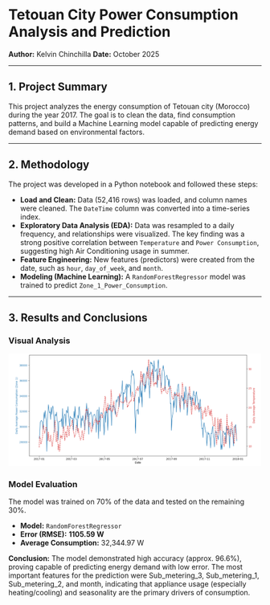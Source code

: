 # Tetouan City Power Consumption Analysis and Prediction

**Author:** Kelvin Chinchilla
**Date:** October 2025

---

## 1. Project Summary

This project analyzes the energy consumption of Tetouan city (Morocco) during the year 2017. The goal is to clean the data, find consumption patterns, and build a Machine Learning model capable of predicting energy demand based on environmental factors.

---

## 2. Methodology

The project was developed in a Python notebook and followed these steps:

* **Load and Clean:** Data (52,416 rows) was loaded, and column names were cleaned. The `DateTime` column was converted into a time-series index.
* **Exploratory Data Analysis (EDA):** Data was resampled to a daily frequency, and relationships were visualized. The key finding was a strong positive correlation between `Temperature` and `Power Consumption`, suggesting high Air Conditioning usage in summer.
* **Feature Engineering:** New features (predictors) were created from the date, such as `hour`, `day_of_week`, and `month`.
* **Modeling (Machine Learning):** A `RandomForestRegressor` model was trained to predict `Zone_1_Power_Consumption`.

---

## 3. Results and Conclusions

### Visual Analysis

![Temperature vs Consumption Graph](grafico_temp_consumo.png)


### Model Evaluation
The model was trained on 70% of the data and tested on the remaining 30%.

* **Model:** `RandomForestRegressor`
* **Error (RMSE):** **1105.59 W**
* **Average Consumption:** 32,344.97 W

**Conclusion:** The model demonstrated high accuracy (approx. 96.6%), proving capable of predicting energy demand with low error. The most important features for the prediction were Sub_metering_3, Sub_metering_1, Sub_metering_2, and month, indicating that appliance usage (especially heating/cooling) and seasonality are the primary drivers of consumption.
